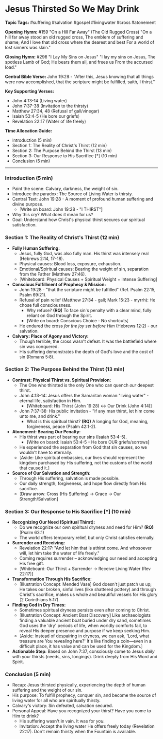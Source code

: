 # Jesus Thirsted So We May Drink

**Topic Tags:** #suffering #salvation #gospel #livingwater #cross #atonement

**Opening Hymn:** #159 "On a Hill Far Away" (The Old Rugged Cross) "On a hill
far away stood an old rugged cross, The emblem of suffering and shame; And I
love that old cross where the dearest and best For a world of lost sinners was
slain."

**Closing Hymn:** #298 "I Lay My Sins on Jesus" "I lay my sins on Jesus, The
spotless Lamb of God; He bears them all, and frees us From the accursed load."

**Central Bible Verse:** John 19:28 - "After this, Jesus knowing that all things
were now accomplished, that the scripture might be fulfilled, saith, I thirst."

**Key Supporting Verses:**

- John 4:13-14 (Living water)
- John 7:37-38 (Invitation to the thirsty)
- Matthew 27:34, 48 (Refusal of gall/vinegar)
- Isaiah 53:4-5 (He bore our griefs)
- Revelation 22:17 (Water of life freely)

**Time Allocation Guide:**

- Introduction (5 min)
- Section 1: The Reality of Christ's Thirst (12 min)
- Section 2: The Purpose Behind the Thirst (13 min)
- Section 3: Our Response to His Sacrifice [*] (10 min)
- Conclusion (5 min)

---

### Introduction (5 min)

- Paint the scene: Calvary, darkness, the weight of sin.
- Introduce the paradox: The Source of Living Water is thirsty.
- Central Text: John 19:28 - A moment of profound human suffering and divine
  purpose.
  - [Write on board: John 19:28 - "I THIRST"]
- Why this cry? What does it mean for us?
- Goal: Understand how Christ's physical thirst secures our spiritual
  satisfaction.

### Section 1: The Reality of Christ's Thirst (12 min)

- **Fully Human Suffering:**
  - Jesus, fully God, was also fully man. His thirst was intensely real (Hebrews
    2:14, 17-18).
  - Physical causes: Blood loss, exposure, exhaustion.
  - Emotional/Spiritual causes: Bearing the weight of sin, separation from the
    Father (Matthew 27:46).
  - [Whiteboard: Physical Causes + Spiritual Weight = Intense Suffering]
- **Conscious Fulfillment of Prophecy & Mission:**
  - John 19:28 - "that the scripture might be fulfilled" (Ref. Psalm 22:15,
    Psalm 69:21).
  - Refusal of pain relief (Matthew 27:34 - gall; Mark 15:23 - myrrh): He chose
    full consciousness.
    - Why refuse? **(RQ)** To face sin's penalty with a clear mind, fully
      reliant on God through the Spirit.
    - [Write on board: Conscious Choice - No shortcuts]
  - He endured the cross _for the joy set before Him_ (Hebrews 12:2) - our
    salvation.
- **Calvary: Place of Agony and Victory:**
  - Though terrible, the cross wasn't defeat. It was the battlefield where sin
    was conquered.
  - His suffering demonstrates the depth of God's love and the cost of sin
    (Romans 5:8).

### Section 2: The Purpose Behind the Thirst (13 min)

- **Contrast: Physical Thirst vs. Spiritual Provision:**
  - The One who thirsted is the only One who can quench _our_ deepest thirst.
  - John 4:13-14: Jesus offers the Samaritan woman "living water" - eternal
    life, satisfaction in Him.
    - [Whiteboard: His Thirst (John 19:28) <-> Our Drink (John 4:14)]
  - John 7:37-38: His public invitation - "If any man thirst, let him come unto
    me, and drink."
    - What is this spiritual thirst? **(RQ)** A longing for God, meaning,
      forgiveness, peace (Psalm 42:1-2).
- **Atonement: Bearing Our Penalty:**
  - His thirst was part of bearing our sins (Isaiah 53:4-5).
    - [Write on board: Isaiah 53:4-5 - He bore OUR griefs/sorrows]
  - He experienced the separation from God that sin causes, so we wouldn't have
    to eternally.
  - [Aside: Like spiritual embassies, our lives should represent the kingdom
    purchased by His suffering, not the customs of the world that caused it.]
- **Source of Our Salvation and Strength:**
  - Through His suffering, salvation is made possible.
  - Our daily strength, forgiveness, and hope flow directly from His sacrifice.
  - [Draw arrow: Cross (His Suffering) -> Grace -> Our Strength/Salvation]

### Section 3: Our Response to His Sacrifice [*] (10 min)

- **Recognizing Our Need (Spiritual Thirst):**
  - Do we recognize our own spiritual dryness and need for Him? **(RQ)** (Psalm
    63:1)
  - The world offers temporary relief, but only Christ satisfies eternally.
- **Surrender and Receiving:**
  - Revelation 22:17: "And let him that is athirst come. And whosoever will, let
    him take the water of life freely."
  - Coming requires surrender – acknowledging our need and accepting His free
    gift.
  - [Whiteboard: Our Thirst + Surrender -> Receive Living Water (Rev 22:17)]
- **Transformation Through His Sacrifice:**
  - [Illustration Concept: Mended Vase] God doesn't just patch us up; He takes
    our broken, sinful lives (like shattered pottery) and through Christ's
    sacrifice, makes us whole and beautiful vessels for His glory (2 Corinthians
    5:17).
- **Finding God in Dry Times:**
  - Sometimes spiritual dryness persists even after coming to Christ.
  - [Illustration Concept: Ancient Boat Discovery] Like archaeologists finding a
    valuable ancient boat buried under dry sand, sometimes God uses the 'dry'
    periods of life, when worldly comforts fail, to reveal His deeper presence
    and purpose if we keep seeking Him.
  - [Aside: Instead of despairing in dryness, we can ask, 'Lord, what treasure
    are You revealing here?' It's like finding a coin—even in a difficult place,
    it has value and can be used for the Kingdom.]
- **Actionable Step:** Based on John 7:37, consciously come to Jesus _daily_
  with your thirsts (needs, sins, longings). Drink deeply from His Word and
  Spirit.

### Conclusion (5 min)

- Recap: Jesus thirsted physically, experiencing the depth of human suffering
  and the weight of our sin.
- His purpose: To fulfill prophecy, conquer sin, and become the source of living
  water for all who are spiritually thirsty.
- Calvary's victory: Sin defeated, salvation secured.
- Personal Appeal: Have you recognized your thirst? Have you come to Him to
  drink?
  - His suffering wasn't in vain. It was for _you_.
  - Invitation: Accept the living water He offers freely today (Revelation
    22:17). Don't remain thirsty when the Fountain is available.

